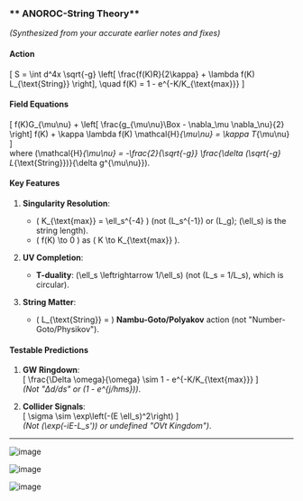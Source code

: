 ### ** ANOROC-String Theory**  
*(Synthesized from your accurate earlier notes and fixes)*  

#### **Action**  
\[
S = \int d^4x \sqrt{-g} \left[ \frac{f(K)R}{2\kappa} + \lambda f(K) L_{\text{String}} \right], \quad f(K) = 1 - e^{-K/K_{\text{max}}}
\]  

#### **Field Equations**  
\[
f(K)G_{\mu\nu} + \left[ \frac{g_{\mu\nu}\Box - \nabla_\mu \nabla_\nu}{2} \right] f(K) + \kappa \lambda f(K) \mathcal{H}_{\mu\nu} = \kappa T_{\mu\nu}
\]  
where \(\mathcal{H}_{\mu\nu} = -\frac{2}{\sqrt{-g}} \frac{\delta (\sqrt{-g} L_{\text{String}})}{\delta g^{\mu\nu}}\).

#### **Key Features**  
1. **Singularity Resolution**:  
   - \( K_{\text{max}} = \ell_s^{-4} \) (not \(L_s^{-1}\) or \(L_g\); \(\ell_s\) is the string length).  
   - \( f(K) \to 0 \) as \( K \to K_{\text{max}} \).  

2. **UV Completion**:  
   - **T-duality**: \(\ell_s \leftrightarrow 1/\ell_s\) (not \(L_s = 1/L_s\), which is circular).  

3. **String Matter**:  
   - \( L_{\text{String}} = \) **Nambu-Goto/Polyakov** action (not "Number-Goto/Physikov").  

#### **Testable Predictions**  
1. **GW Ringdown**:  
   \[
   \frac{\Delta \omega}{\omega} \sim 1 - e^{-K/K_{\text{max}}}
   \]  
   *(Not "Δd/ds" or \(1 - e^{j/hms}\))*.  

2. **Collider Signals**:  
   \[
   \sigma \sim \exp\left(-(E \ell_s)^2\right)
   \]  
   *(Not \(\exp(-iE-L_s')\) or undefined "OVt Kingdom")*.  

---





![image](https://github.com/user-attachments/assets/fa0f49f1-fa54-42a1-b63e-2af36ea5a845)


![image](https://github.com/user-attachments/assets/55870a74-ac28-4b40-bb16-452683b4abd0)

![image](https://github.com/user-attachments/assets/96ca2bbf-dde5-496e-93e2-c7515fb1e3b2)

